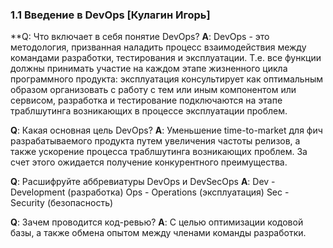 ### 1.1 Введение в DevOps [Кулагин Игорь]

**Q: Что включает в себя понятие DevOps?
**A**: DevOps - это методология, призванная наладить процесс взаимодействия между командами разработки, тестирования и эксплуатации. Т.е. все функции должны принимать  участие на каждом этапе жизненного цикла программного продукта: эксплуатация консультирует как оптимальным образом организовать с работу с тем или иным компонентом или сервисом, разработка и тестирование подключаются на этапе траблшутинга возникающих в процессе эксплуатации проблем.

**Q**: Какая основная цель DevOps? 
**A**: Уменьшение time-to-market для фич разрабатываемого продукта путем увеличения частоты релизов, а также ускорение процесса траблшутинга возникающих проблем. За счет этого ожидается получение конкурентного преимущества.

**Q**: Расшифруйте аббревиатуры DevOps и DevSecOps 
**A**:
Dev - Development (разработка)
Ops - Operations (эксплуатация)
Sec - Security (безопасность)

**Q**: Зачем проводится код-ревью? 
**A**: С целью оптимизации кодовой базы, а также обмена опытом между членами команды разработки.
